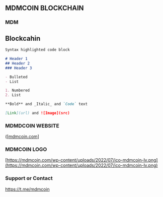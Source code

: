 ## MDMCOIN BLOCKCHAIN



### MDM

Blockcahin
----


```markdown
Syntax highlighted code block

# Header 1
## Header 2
### Header 3

- Bulleted
- List

1. Numbered
2. List

**Bold** and _Italic_ and `Code` text

[Link](url) and ![Image](src)
```



### MDMDCOIN WEBSITE

([[mdmcoin.com](https://mdmcoin.com)]

### MDMCOIN LOGO
[https://mdmcoin.com/wp-content/uploads/2022/07/ico-mdmcoin-lv.png](https://mdmcoin.com/wp-content/uploads/2022/07/ico-mdmcoin-lv.png)
### Support or Contact

https://t.me/mdmcoin
